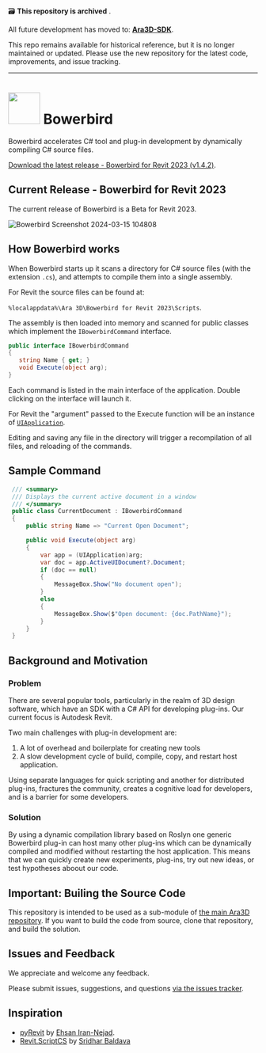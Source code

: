 🗃️ **This repository is archived** .

All future development has moved to: **[Ara3D-SDK](https://github.com/ara3d/ara3d-sdk)**.

This repo remains available for historical reference, but it is no longer maintained or updated.
Please use the new repository for the latest code, improvements, and issue tracking.

---

# <img width="64" src="https://github.com/ara3d/bowerbird/assets/1759994/badd9bb6-61cd-409f-9088-19a9db3f519d"/> Bowerbird

Bowerbird accelerates C# tool and plug-in development by dynamically compiling C# source files.  

[Download the latest release - Bowerbird for Revit 2023 (v1.4.2)](https://github.com/ara3d/bowerbird/releases/download/v1.4.2/Bowerbird.for.Revit.2023.msi).

## Current Release - Bowerbird for Revit 2023

The current release of Bowerbird is a Beta for Revit 2023.  

![Bowerbird Screenshot 2024-03-15 104808](https://github.com/ara3d/bowerbird/assets/1759994/b6457096-22ef-4946-9c6f-aea08fcebf74)

## How Bowerbird works

When Bowerbird starts up it scans a directory for C# source files (with the extension `.cs`), and attempts to compile them into a single assembly. 

For Revit the source files can be found at: 

`%localappdata%\Ara 3D\Bowerbird for Revit 2023\Scripts`.

The assembly is then loaded into memory and scanned for public classes which implement the `IBowerbirdCommand` interface.  

```csharp
public interface IBowerbirdCommand
{
   string Name { get; }
   void Execute(object arg);
}
```

Each command is listed in the main interface of the application. Double clicking on the interface will launch it.

For Revit the "argument" passed to the Execute function will be an instance of [`UIApplication`](https://www.revitapidocs.com/2017/51ca80e2-3e5f-7dd2-9d95-f210950c72ae.htm). 

Editing and saving any file in the directory will trigger a recompilation of all files, and reloading of the commands.  

## Sample Command

```csharp
 /// <summary>
 /// Displays the current active document in a window
 /// </summary>
 public class CurrentDocument : IBowerbirdCommand
 {
     public string Name => "Current Open Document";

     public void Execute(object arg)
     {
         var app = (UIApplication)arg;
         var doc = app.ActiveUIDocument?.Document;
         if (doc == null)
         {
             MessageBox.Show("No document open");
         }
         else
         {
             MessageBox.Show($"Open document: {doc.PathName}");
         }
     }
 }
```

## Background and Motivation

### Problem

There are several popular tools, particularly in the realm of 3D design software, which have an SDK with a C# API 
for developing plug-ins. Our current focus is Autodesk Revit. 

Two main challenges with plug-in development are:

1. A lot of overhead and boilerplate for creating new tools
2. A slow development cycle of build, compile, copy, and restart host application.   

Using separate languages for quick scripting and another for distributed plug-ins, fractures the community, 
creates a cognitive load for developers, and is a barrier for some developers. 
  
### Solution

By using a dynamic compilation library based on Roslyn one generic Bowerbird plug-in 
can host many other plug-ins which can be dynamically compiled and modified without restarting the host application.
This means that we can quickly create new experiments, plug-ins, try out new ideas, or test hypotheses aboout 
our code.  

## **Important**: Builing the Source Code

This repository is intended to be used as a sub-module of 
[the main Ara3D repository](http://github.com/ara3d/ara3d). If you want to build the 
code from source, clone that repository, and build the solution. 

## Issues and Feedback

We appreciate and welcome any feedback.

Please submit issues, suggestions, and questions [via the issues tracker](https://github.com/ara3d/bowerbird/issues).

## Inspiration 

* [pyRevit](https://github.com/eirannejad/pyRevit) by [Ehsan Iran-Nejad](https://github.com/eirannejad).
* [Revit.ScriptCS](https://github.com/sridharbaldava/Revit.ScriptCS) by [Sridhar Baldava](https://github.com/sridharbaldava)



